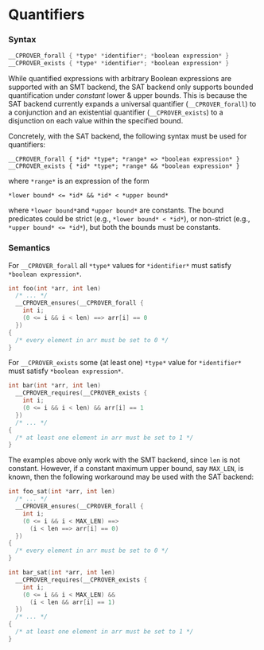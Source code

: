 # Quantifiers

### Syntax

```c
__CPROVER_forall { *type* *identifier*; *boolean expression* }
__CPROVER_exists { *type* *identifier*; *boolean expression* }
```

While quantified expressions with arbitrary Boolean expressions are supported with an SMT backend, the SAT backend only supports bounded quantification under _constant_ lower & upper bounds. This is because the SAT backend currently expands a universal quantifier (`__CPROVER_forall`) to a conjunction and an existential quantifier (`__CPROVER_exists`) to a disjunction on each value within the specified bound.

Concretely, with the SAT backend, the following syntax must be used for quantifiers:

```
__CPROVER_forall { *id* *type*; *range* => *boolean expression* }
__CPROVER_exists { *id* *type*; *range* && *boolean expression* }
```

where `*range*` is an expression of the form

```
*lower bound* <= *id* && *id* < *upper bound*
```

where `*lower bound*`and `*upper bound*` are constants.
The bound predicates could be strict (e.g., `*lower bound* < *id*`),
or non-strict (e.g., `*upper bound* <= *id*`),
but both the bounds must be constants.


### Semantics

For `__CPROVER_forall` all `*type*` values for `*identifier*` must satisfy
`*boolean expression*`.

```c
int foo(int *arr, int len)
  /* ... */
  __CPROVER_ensures(__CPROVER_forall {
    int i;
    (0 <= i && i < len) ==> arr[i] == 0
  })
{
  /* every element in arr must be set to 0 */
}
```

For `__CPROVER_exists` some (at least one) `*type*` value for `*identifier*`
must satisfy `*boolean expression*`.

```c
int bar(int *arr, int len)
  __CPROVER_requires(__CPROVER_exists {
    int i;
    (0 <= i && i < len) && arr[i] == 1
  })
  /* ... */
{
  /* at least one element in arr must be set to 1 */
}
```

The examples above only work with the SMT backend, since `len` is not constant.
However, if a constant maximum upper bound, say `MAX_LEN`, is known,
then the following workaround may be used with the SAT backend:

```c
int foo_sat(int *arr, int len)
  /* ... */
  __CPROVER_ensures(__CPROVER_forall {
    int i;
    (0 <= i && i < MAX_LEN) ==>
      (i < len ==> arr[i] == 0)
  })
{
  /* every element in arr must be set to 0 */
}

int bar_sat(int *arr, int len)
  __CPROVER_requires(__CPROVER_exists {
    int i;
    (0 <= i && i < MAX_LEN) &&
      (i < len && arr[i] == 1)
  })
  /* ... */
{
  /* at least one element in arr must be set to 1 */
}
```
